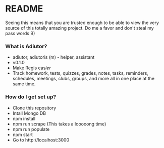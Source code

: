 # README #

Seeing this means that you are trusted enough to be able to view the very source of this totally amazing project. Do me a favor and don't steal my pass words B)

### What is Adiutor? ###

* adiutor, adiutoris (m) - helper, assistant
* v0.1.0
* Make Regis eas*ier*
* Track homework, tests, quizzes, grades, notes, tasks, reminders, schedules, meetings, clubs, groups, and more all in one place at the same time.

### How do I get set up? ###
* Clone this repository
* Intall Mongo DB
* npm install
* npm run scrape (This takes a looooong time)
* npm run populate
* npm start
* Go to http://localhost:3000
